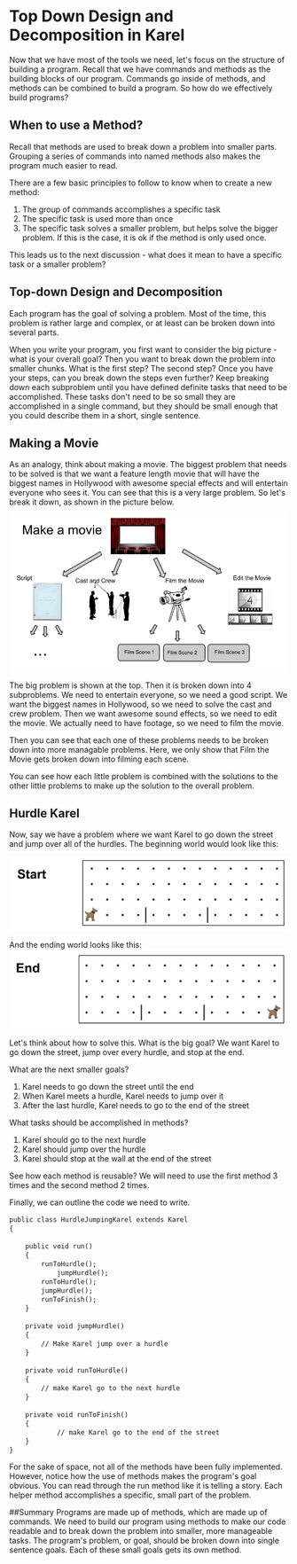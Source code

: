 # Top Down Design and Decomposition in Karel

Now that we have most of the tools we need, let's focus on the structure of building a program.  Recall that we have commands and methods as the building blocks of our program.  Commands go inside of methods, and methods can be combined to build a program.  So how do we effectively build programs?

## When to use a Method?
Recall that methods are used to break down a problem into smaller parts. Grouping a series of commands into named methods also makes the program much easier to read.

There are a few basic principles to follow to know when to create a new method:

1. The group of commands accomplishes a specific task
2. The specific task is used more than once
3. The specific task solves a smaller problem, but helps solve the bigger problem.  If this is the case, it is ok if the method is only used once.

This leads us to the next discussion - what does it mean to have a specific task or a smaller problem?

## Top-down Design and Decomposition
Each program has the goal of solving a problem.  Most of the time, this problem is rather large and complex, or at least can be broken down into several parts.

When you write your program, you first want to consider the big picture - what is your overall goal?  Then you want to break down the problem into smaller chunks.  What is the first step?  The second step?  Once you have your steps, can you break down the steps even further?  Keep breaking down each subproblem until you have defined definite tasks that need to be accomplished.  These tasks don't need to be so small they are accomplished in a single command, but they should be small enough that you could describe them in a short, single sentence.

## Making a Movie
As an analogy, think about making a movie.  The biggest problem that needs to be solved is that we want a feature length movie that will have the biggest names in Hollywood with awesome special effects and will entertain everyone who sees it.  You can see that this is a very large problem.  So let's break it down, as shown in the picture below.

![Movie Subproblems](../static/karel/movie_diagram.png "Making a Movie")

The big problem is shown at the top.  Then it is broken down into 4 subproblems.  We need to entertain everyone, so we need a good script.  We want the biggest names in Hollywood, so we need to solve the cast and crew problem.  Then we want awesome sound effects, so we need to edit the movie.  We actually need to have footage, so we need to film the movie.

Then you can see that each one of these problems needs to be broken down into more managable problems.  Here, we only show that Film the Movie gets broken down into filming each scene.

You can see how each little problem is combined with the solutions to the other little problems to make up the solution to the overall problem.

## Hurdle Karel
Now, say we have a problem where we want Karel to go down the street and jump over all of the hurdles.  The beginning world would look like this:

![Starting Hurdles](../static/karel/karel_hurdle_start.png "Karel is Stuck")

And the ending world looks like this:
![Ending Hurdles](../static/karel/karel_hurdle_end.png "Karel is Stuck")

Let's think about how to solve this. What is the big goal?  We want Karel to go down the street, jump over every hurdle, and stop at the end.

What are the next smaller goals?
1. Karel needs to go down the street until the end
2. When Karel meets a hurdle, Karel needs to jump over it
3. After the last hurdle, Karel needs to go to the end of the street


What tasks should be accomplished in methods?
1. Karel should go to the next hurdle
2. Karel should jump over the hurdle
3. Karel should stop at the wall at the end of the street

See how each method is reusable?  We will need to use the first method 3 times and the second method 2 times.

Finally, we can outline the code we need to write.

```
public class HurdleJumpingKarel extends Karel
{

	public void run()
	{
		runToHurdle();
    		jumpHurdle();
		runToHurdle();
		jumpHurdle();
		runToFinish();
	}
	
	private void jumpHurdle()
	{
		// Make Karel jump over a hurdle
	}

	private void runToHurdle()
	{
  		// make Karel go to the next hurdle
	}

	private void runToFinish()
	{
    		// make Karel go to the end of the street
	}
}

```

For the sake of space, not all of the methods have been fully implemented.  However, notice how the use of methods makes the program's goal obvious.  You can read through the run method like it is telling a story.  Each helper method accomplishes a specific, small part of the problem.


##Summary
Programs are made up of methods, which are made up of commands.  We need to build our program using methods to make our code readable and to break down the problem into smaller, more manageable tasks.  The program's problem, or goal, should be broken down into single sentence goals.  Each of these small goals gets its own method.






